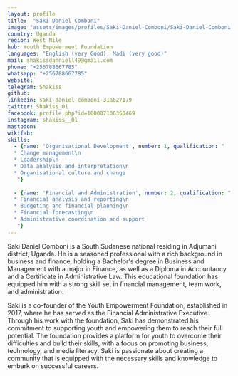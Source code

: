 ```yaml
---
layout: profile
title:  "Saki Daniel Comboni"
image: "assets/images/profiles/Saki-Daniel-Comboni/Saki-Daniel-Comboni.jpg"
country: Uganda
region: West Nile
hub: Youth Empowerment Foundation
languages: "English (very Good), Madi (very good)"
mail: shakissdanniell49@gmail.com
phone: "+256788667785"
whatsapp: "+256788667785"
website: 
telegram: Shakiss
github: 
linkedin: saki-daniel-comboni-31a627179
twitter: Shakiss_01
facebook: profile.php?id=100007106350469
instagram: shakiss__01
mastodon: 
wikifab:
skills:
  - {name: 'Organisational Development', number: 1, qualification: "
  * Change management\n
  * Leadership\n
  * Data analysis and interpretation\n
  * Organisational culture and change
   "}
   
  - {name: 'Financial and Administration', number: 2, qualification: "
  * Financial analysis and reporting\n
  * Budgeting and financial planning\n
  * Financial forecasting\n
  * Administrative coordination and support
   "}
---
```

Saki Daniel Comboni is a South Sudanese national residing in Adjumani district, Uganda. He is a seasoned professional with a rich background in business and finance, holding a Bachelor's degree in Business and Management with a major in Finance, as well as a Diploma in Accountancy and a Certificate in Administrative Law. This educational foundation has equipped him with a strong skill set in financial management, team work, and administration.

Saki is a co-founder of the Youth Empowerment Foundation, established in 2017, where he has served as the Financial Administrative Executive. Through his work with the foundation, Saki has demonstrated his commitment to supporting youth and empowering them to reach their full potential. The foundation provides a platform for youth to overcome their difficulties and build their skills, with a focus on promoting business, technology, and media literacy. Saki is passionate about creating a community that is equipped with the necessary skills and knowledge to embark on successful careers.